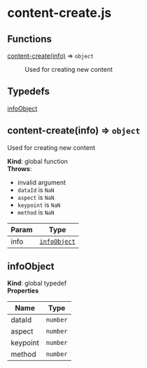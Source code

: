 # content-create.js
## Functions

<dl>
<dt><a href="#content-create">content-create(info)</a> ⇒ <code>object</code></dt>
<dd><p>Used for creating new content</p>
</dd>
</dl>

## Typedefs

<dl>
<dt><a href="#infoObject">infoObject</a></dt>
<dd></dd>
</dl>

<a name="content-create"></a>

## content-create(info) ⇒ <code>object</code>
Used for creating new content

**Kind**: global function  
**Throws**:

- invalid argument
- `dataId` is `NaN`
- `aspect` is `NaN`
- `keypoint` is `NaN`
- `method` is `NaN`


| Param | Type |
| --- | --- |
| info | [<code>infoObject</code>](#infoObject) | 

<a name="infoObject"></a>

## infoObject
**Kind**: global typedef  
**Properties**

| Name | Type |
| --- | --- |
| dataId | <code>number</code> | 
| aspect | <code>number</code> | 
| keypoint | <code>number</code> | 
| method | <code>number</code> | 
